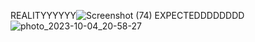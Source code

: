 REALITYYYYYY![Screenshot (74)](https://github.com/yasaswini2005/google_signup/assets/139364347/bd9c5d2e-b817-4e60-bb73-0127148d582d)
EXPECTEDDDDDDDD![photo_2023-10-04_20-58-27](https://github.com/yasaswini2005/google_signup/assets/139364347/3e446a66-6295-4bab-80c3-e34e646aebf8)
